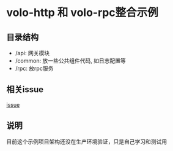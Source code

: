 # volo-http 和 volo-rpc整合示例
## 目录结构
* /api: 网关模块
* /common: 放一些公共组件代码, 如日志配置等
* /rpc: 放rpc服务

## 相关issue
[issue](https://github.com/cloudwego/volo/issues/550)

## 说明
目前这个示例项目架构还没在生产环境验证，只是自己学习和测试用